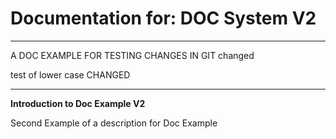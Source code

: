 # Documentation for: DOC System V2

---

A DOC EXAMPLE FOR TESTING CHANGES IN GIT changed

test of lower case CHANGED

---

**Introduction to Doc Example V2**

Second Example of a description for Doc Example

